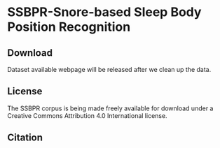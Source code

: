 # SSBPR-Snore-based Sleep Body Position Recognition



## Download
Dataset available webpage will be released after we clean up the data. 



## License
The SSBPR corpus is being made freely available for download under a Creative Commons Attribution 4.0 International license.


## Citation
